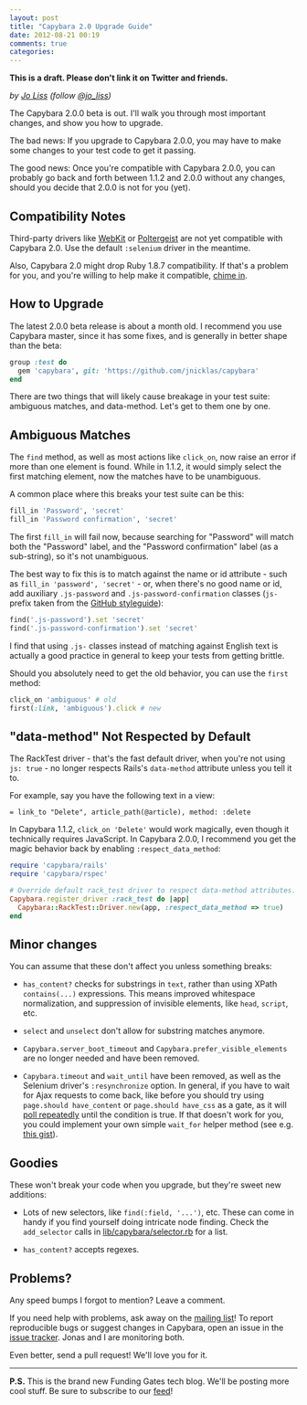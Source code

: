 ```yaml
---
layout: post
title: "Capybara 2.0 Upgrade Guide"
date: 2012-08-21 00:19
comments: true
categories:
---
```


**This is a draft. Please don't link it on Twitter and friends.**

*by [Jo Liss](http://www.solitr.com/blog/) (follow [@jo_liss](https://twitter.com/jo_liss))*

The Capybara 2.0.0 beta is out. I'll walk you through most important changes,
and show you how to upgrade.

The bad news: If you upgrade to Capybara 2.0.0, you may have to make some
changes to your test code to get it passing.

The good news: Once you're compatible with Capybara 2.0.0, you can probably go
back and forth between 1.1.2 and 2.0.0 without any changes, should you decide
that 2.0.0 is not for you (yet).

## Compatibility Notes

Third-party drivers like
[WebKit](https://github.com/thoughtbot/capybara-webkit) or
[Poltergeist](https://github.com/jonleighton/poltergeist) are not yet
compatible with Capybara 2.0. Use the default `:selenium` driver in the
meantime.

Also, Capybara 2.0 might drop Ruby 1.8.7 compatibility. If that's a problem
for you, and you're willing to help make it compatible,
[chime in](https://groups.google.com/d/topic/ruby-capybara/hjnT4aYMi4I/discussion).

## How to Upgrade

The latest 2.0.0 beta release is about a month old. I recommend you use
Capybara master, since it has some fixes, and is generally in better shape
than the beta:

```ruby Gemfile
group :test do
  gem 'capybara', git: 'https://github.com/jnicklas/capybara'
end
```

There are two things that will likely cause breakage in your test suite:
ambiguous matches, and data-method. Let's get to them one by one.

## Ambiguous Matches

The `find` method, as well as most actions like `click_on`, now raise an error
if more than one element is found. While in 1.1.2, it would simply select the
first matching element, now the matches have to be unambiguous.

A common place where this breaks your test suite can be this:

```ruby
fill_in 'Password', 'secret'
fill_in 'Password confirmation', 'secret'
```

The first `fill_in` will fail now, because searching for "Password" will match
both the "Password" label, and the "Password confirmation" label (as a
sub-string), so it's not unambiguous.

The best way to fix this is to match against the name or id attribute - such
as `fill_in 'password', 'secret'` - or, when there's no good name or id, add
auxiliary `.js-password` and `.js-password-confirmation` classes (`js-` prefix
taken from the [GitHub styleguide](https://github.com/styleguide/javascript)):

```ruby
find('.js-password').set 'secret'
find('.js-password-confirmation').set 'secret'
```

I find that using `.js-` classes instead of matching against English text is
actually a good practice in general to keep your tests from getting brittle.

Should you absolutely need to get the old behavior, you can use the `first`
method:

```ruby
click_on 'ambiguous' # old
first(:link, 'ambiguous').click # new
```

## "data-method" Not Respected by Default

The RackTest driver - that's the fast default driver, when you're not using
`js: true` - no longer respects Rails's `data-method` attribute unless you
tell it to.

For example, say you have the following text in a view:

```haml
= link_to "Delete", article_path(@article), method: :delete
```

In Capybara 1.1.2, `click_on 'Delete'` would work magically, even though it
technically requires JavaScript. In Capybara 2.0.0, I recommend you get the
magic behavior back by enabling `:respect_data_method`:

```ruby spec/support/capybara.rb
require 'capybara/rails'
require 'capybara/rspec'

# Override default rack_test driver to respect data-method attributes.
Capybara.register_driver :rack_test do |app|
  Capybara::RackTest::Driver.new(app, :respect_data_method => true)
end
```

## Minor changes

You can assume that these don't affect you unless something breaks:

* `has_content?` checks for substrings in `text`, rather than using XPath
  `contains(...)` expressions. This means improved whitespace normalization,
  and suppression of invisible elements, like `head`, `script`, etc.

* `select` and `unselect` don't allow for substring matches anymore.

* `Capybara.server_boot_timeout` and `Capybara.prefer_visible_elements` are no
  longer needed and have been removed.

* `Capybara.timeout` and `wait_until` have been removed, as well as the
  Selenium driver's `:resynchronize` option. In general, if you have to wait
  for Ajax requests to come back, like before you should try using
  `page.should have_content` or `page.should have_css` as a gate, as it will
  [poll repeatedly](https://github.com/jnicklas/capybara#asynchronous-javascript-ajax-and-friends)
  until the condition is true. If that doesn't work for you, you could
  implement your own simple `wait_for` helper method (see e.g.
  [this gist](https://gist.github.com/10c41024510ee9f235e0)).

## Goodies

These won't break your code when you upgrade, but they're sweet new additions:

* Lots of new selectors, like `find(:field, '...')`, etc. These can come in
  handy if you find yourself doing intricate node finding. Check the
  `add_selector` calls in
  [lib/capybara/selector.rb](https://github.com/jnicklas/capybara/blob/master/lib/capybara/selector.rb)
  for a list.

* `has_content?` accepts regexes.

## Problems?

Any speed bumps I forgot to mention? Leave a comment.

If you need help with problems, ask away on the
[mailing list](http://groups.google.com/group/ruby-capybara)!
To report reproducible bugs or suggest changes in Capybara,
open an issue in the
[issue tracker](https://github.com/jnicklas/capybara/issues).
Jonas and I are monitoring both.

Even better, send a pull request! We'll love you for it.

-------------------

**P.S.** This is the brand new Funding Gates tech blog. We'll be posting more
cool stuff. Be sure to subscribe to our
[feed](http://techblog.fundinggates.com/atom.xml)!

